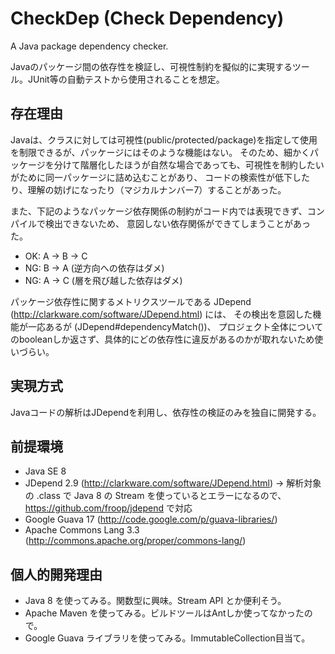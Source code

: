 CheckDep (Check Dependency)
====================

A Java package dependency checker.

Javaのパッケージ間の依存性を検証し、可視性制約を擬似的に実現するツール。JUnit等の自動テストから使用されることを想定。


存在理由
--------------------

Javaは、クラスに対しては可視性(public/protected/package)を指定して使用を制限できるが、パッケージにはそのような機能はない。
そのため、細かくパッケージを分けて階層化したほうが自然な場合であっても、可視性を制約したいがために同一パッケージに詰め込むことがあり、
コードの検索性が低下したり、理解の妨げになったり（マジカルナンバー7）することがあった。

また、下記のようなパッケージ依存関係の制約がコード内では表現できず、コンパイルで検出できないため、
意図しない依存関係ができてしまうことがあった。
* OK: A -> B -> C
* NG: B -> A (逆方向への依存はダメ)
* NG: A -> C (層を飛び越した依存はダメ)

パッケージ依存性に関するメトリクスツールである JDepend (http://clarkware.com/software/JDepend.html) には、
その検出を意図した機能が一応あるが (JDepend#dependencyMatch())、
プロジェクト全体についてのbooleanしか返さず、具体的にどの依存性に違反があるのかが取れないため使いづらい。


実現方式
--------------------

Javaコードの解析はJDependを利用し、依存性の検証のみを独自に開発する。


前提環境
--------------------

* Java SE 8
* JDepend 2.9 (http://clarkware.com/software/JDepend.html)
  -> 解析対象の .class で Java 8 の Stream を使っているとエラーになるので、https://github.com/froop/jdepend で対応
* Google Guava 17 (http://code.google.com/p/guava-libraries/)
* Apache Commons Lang 3.3 (http://commons.apache.org/proper/commons-lang/)


個人的開発理由
--------------------

* Java 8 を使ってみる。関数型に興味。Stream API とか便利そう。
* Apache Maven を使ってみる。ビルドツールはAntしか使ってなかったので。
* Google Guava ライブラリを使ってみる。ImmutableCollection目当て。
